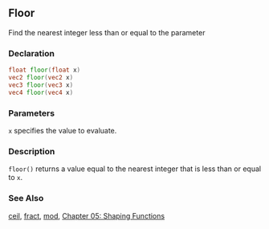 ## Floor
Find the nearest integer less than or equal to the parameter

### Declaration
```glsl
float floor(float x)  
vec2 floor(vec2 x)  
vec3 floor(vec3 x)  
vec4 floor(vec4 x)
```

### Parameters
```x``` specifies the value to evaluate.

### Description
```floor()``` returns a value equal to the nearest integer that is less than or equal to ```x```.

<div class="simpleFunction" data="y = floor(x); "></div>

### See Also
[ceil](/glossary/?search=ceil), [fract](/glossary/?search=fract), [mod](/glossary/?search=mod), [Chapter 05: Shaping Functions](/05/)
